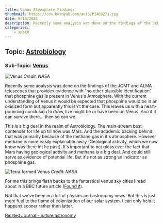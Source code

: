 ```yaml
---
title: Venus Atmosphere Findings
thumbnail: https://cdn.barnyak.com/auto/PIA00271.jpg
date: 9/14/2020
description: Recently some analysis was done on the findings of the JCMT and ALMA telescopes that provides evidence with...
categories:
    - space
---
```

## Topic: [Astrobiology](https://astrobiology.nasa.gov/)
### Sub-Topic: [Venus](https://en.wikipedia.org/wiki/Venus)

![Venus](https://cdn.barnyak.com/auto/PIA00271.jpg)
*Credit: NASA*

Recently some analysis was done on the findings of the JCMT and ALMA telescopes that provides evidence with "no other plausible identification" that phosphine gas is present in Venus's Atmosphere.  With the current understanding of Venus it would be expected that phosphine would be in an oxidized form but apparently this isn't the case.  This leaves us with a heart-pounding conclusion to draw, live might be or have been on Venus.  And if it can survive there... then so can we.

This is a big deal in the realm of Astrobiology.  The main-stream best contender for life up till now was Mars.  And the academic backing behind that was primarily because of the methane gas in it's atmosphere.  However methane is more easily explainable away (Geological activity, which we now know was there int he past). It's important to not gloss over the fact that Mars having geological activity and methane *is* a big deal.  And could still serve as evidence of potential life.  But it's not as strong an indicator as phosphine gas.

![Terra formed Venus](https://cdn.barnyak.com/auto/ancient-venus-new.jpg)
*Credit: NASA*

For me this brings flash backs to the fantastical venus sky cities I read about in a BBC future article ([Found it](https://www.bbc.com/future/article/20161019-the-amazing-cloud-cities-we-could-build-on-venus)).

Not that we've been in a lull of physics and astronomy news.  But this is just more fuel to the flame of colonization of our solar system.  I can only help it happens sooner rather then latter.

[Related Journal - nature astronomy](https://www.nature.com/articles/s41550-020-1174-4)
